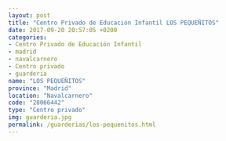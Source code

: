 ```yaml
---
layout: post
title: "Centro Privado de Educación Infantil LOS PEQUEÑITOS"
date: 2017-09-20 20:57:05 +0200
categories:
- Centro Privado de Educación Infantil
- madrid
- navalcarnero
- Centro privado
- guarderia
name: "LOS PEQUEÑITOS"
province: "Madrid"
location: "Navalcarnero"
code: "28066442"
type: "Centro privado"
img: guarderia.jpg
permalink: /guarderias/los-pequenitos.html
---
```


